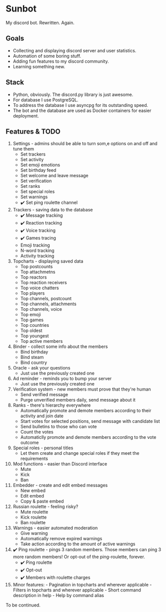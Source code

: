 # Sunbot

My discord bot. Rewritten. Again.

## Goals

- Collecting and displaying discord server and user statistics. 
- Automation of some boring stuff.
- Adding fun features to my discord community.
- Learning something new.

## Stack

- Python, obviously. The discord.py library is just awesome.
- For database I use PostgreSQL. 
- To address the database I use asyncpg for its outstanding speed.
- The bot and the database are used as Docker containers for easier deployment.

## Features & TODO

1. Settings - admins should be able to turn som,e options on and off and tune them
    - Set trackers
    - Set activity
    - Set emoji emotions
    - Set birthday feed
    - Set welcome and leave message
    - Set verification
    - Set ranks
    - Set special roles
    - Set warnings
    - ✔️ Set ping roulette channel
2. Trackers - saving data to the database
    - ✔️ Message tracking
    - ✔️ Reaction tracking
    - ✔️ Voice tracking
    - ✔️ Games tracing
    - Emoji tracking
    - N-word tracking
    - Activity tracking
3. Topcharts - displaying saved data
    - Top postcounts
    - Top attachmetns
    - Top reactors
    - Top reaction receivers
    - Top voice chatters
    - Top players
    - Top channels, postcount
    - Top channels, attachments
    - Top channels, voice
    - Top emoji
    - Top games
    - Top countries
    - Top oldest
    - Top youngest
    - Top active members
4. Binder - collect some info about the members
    - Bind birthday
    - Bind steam
    - Bind country
5. Oracle - ask your questions
    - Just use the previously created one
6. Ad reminder - reminds you to bump your server
    - Just use the previously created one
7. Verification system - new members must prove that they're human
    - Send verified message
    - Purge unverified members daily, send message about it
8. Ranks - there's hierarchy everywhere
    - Automatically promote and demote members according to their activity and join date
    - Start votes for selected positions, send  message with candidate list
    - Send bulletins to those who can vote
    - Count the votes
    - Automaticlly promote and demote members according to the vote outcome
9. Special roles - personal titles
    - Let them create and change special roles if they meet the requirements
10. Mod functions - easier than Discord interface
    - Mute
    - Kick
    - Ban
11. Embedder - create and edit embed messages
    - New embed
    - Edit embed
    - Copy & paste embed
12. Russian roulette - feeling risky? 
    - Mute roulette
    - Kick roulette
    - Ban roulette
13. Warnings - easier automated moderation
    - Give warning
    - Automatically remove expired warnings
    - Take action according to the amount of active warnings
14. ✔️ Ping roulette - pings 3 random members. Those members can ping 3 more random members! Or opt-out of the ping-roulette, forever.
    - ✔️ Ping roulette
    - ✔️ Opt-out
    - ✔️ Members with roulette charges
777. Minor features:
    - Pagination in topcharts and wherever applicable
    - Filters in topcharts and wherever applicable
    - Short command description in help
    - Help by command alias
        
    
To be continued.
